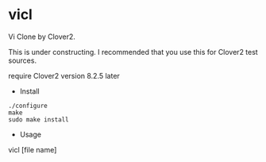 # vicl

Vi Clone by Clover2.

This is under constructing. I recommended that you use this for Clover2 test sources.

require Clover2 version 8.2.5 later

* Install

```
./configure
make 
sudo make install
```

* Usage 

vicl [file name]
